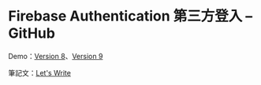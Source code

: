 # Firebase Authentication 第三方登入 – GitHub

Demo：[Version 8](https://letswritetw.github.io/letswrite-firebase-auth-github/)、[Version 9](https://letswritetw.github.io/letswrite-firebase-auth-github/v9.html)

筆記文：[Let's Write](https://letswrite.tw/firebase-auth-github/)
